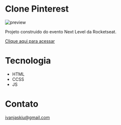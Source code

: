 # Clone Pinterest

![preview](./github/pin.png)

Projeto construido do evento Next Level da Rocketseat.

[Clique aqui para acessar]()

# Tecnologia
- HTML
- CCSS
- JS

# Contato
ivanjaskiu@gmail.com